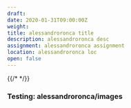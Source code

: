 ```yaml
---
draft: 
date: 2020-01-31T09:00:00Z
weight: 
title: alessandroronca title
description: alessandroronca desc
assignment: alessandroronca assignment
location: alessandroronca loc
open: false
---
```

{{/* <flickity src="3si/images/3si-sales.jpg" title="3Si marketing content" selectCell="flkty.selectCell( value, isWrapped, isInstant )" > */}}

### Testing: alessandroronca/images
